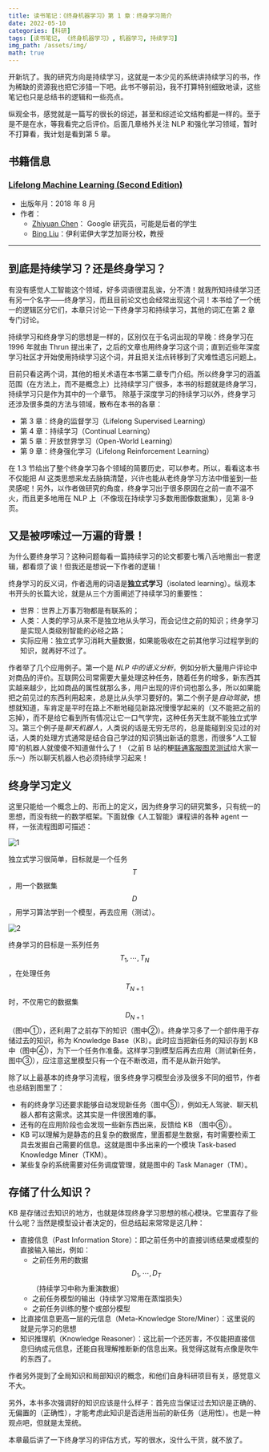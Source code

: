 ```yaml
---
title: 读书笔记：《终身机器学习》第 1 章：终身学习简介
date: 2022-05-10
categories: [科研]
tags: [读书笔记, 《终身机器学习》, 机器学习, 持续学习]
img_path: /assets/img/
math: true
---
```


开新坑了。我的研究方向是持续学习，这就是一本少见的系统讲持续学习的书，作为稀缺的资源我也把它涉猎一下吧。此书不够前沿，我不打算特别细致地读，这些笔记也只是总结书的逻辑和一些亮点。

纵观全书，感觉就是一篇写的很长的综述，甚至和综述论文结构都是一样的。至于是不是在水，等我看完之后评价。后面几章格外关注 NLP 和强化学习领域，暂时不打算看，我计划是看到第 5 章。


## 书籍信息 



### [Lifelong Machine Learning (Second Edition)](https://www.cs.uic.edu/~liub/lifelong-machine-learning.html)


- 出版年月：2018 年 8 月
- 作者：
    - [Zhiyuan Chen](https://www.cs.uic.edu/~zchen)： Google 研究员，可能是后者的学生
    - [Bing Liu](https://www.cs.uic.edu/~liub)：伊利诺伊大学芝加哥分校，教授
    
------------------------------

## 到底是持续学习？还是终身学习？

有没有感觉人工智能这个领域，好多词语很混乱诶，分不清！就我所知持续学习还有另一个名字——终身学习，而且目前论文也会经常出现这个词！本书给了一个统一的逻辑区分它们，本章只讨论一下终身学习和持续学习，其他的词汇在第 2 章专门讨论。

持续学习和终身学习的思想是一样的，区别仅在于名词出现的早晚：终身学习在 1996 年就由 Thrun 提出来了，之后的文章也用终身学习这个词；直到近些年深度学习社区才开始使用持续学习这个词，并且把关注点转移到了灾难性遗忘问题上。

目前只看这两个词，其他的相关术语在本书第二章专门介绍。所以终身学习的涵盖范围（在方法上，而不是概念上）比持续学习广很多，本书的标题就是终身学习，持续学习只是作为其中的一个章节。 除基于深度学习的持续学习以外，终身学习还涉及很多类的方法与领域，散布在本书的各章：
- 第 3 章：终身的监督学习（Lifelong Supervised Learning）
- 第 4 章：持续学习（Continual Learning）
- 第 5 章：开放世界学习（Open-World Learning）
- 第 9 章：终身强化学习（Lifelong Reinforcement Learning）

在 1.3 节给出了整个终身学习各个领域的简要历史，可以参考。所以，看看这本书不仅能把 AI 这类思想来龙去脉搞清楚，兴许也能从老终身学习方法中借鉴到一些灵感呢！另外，以作者做研究的角度，终身学习出于很多原因在之前一直不温不火，而且更多地用在 NLP 上（不像现在持续学习多数用图像数据集），见第 8-9 页。



## 又是被啰嗦过一万遍的背景！

为什么要终身学习？这种问题每看一篇持续学习的论文都要七嘴八舌地搬出一套逻辑，都看烦了诶！但我还是想说一下作者的逻辑！

终身学习的反义词，作者选用的词语是**独立式学习**（isolated learning）。纵观本书开头的长篇大论，就是从三个方面阐述了持续学习的重要性：
- 世界：世界上万事万物都是有联系的；
- 人类：人类的学习从来不是独立地从头学习，而会记住之前的知识；终身学习是实现人类级别智能的必经之路；
- 实际应用：独立式学习消耗大量数据，如果能吸收在之前其他学习过程学到的知识，就再好不过了。

作者举了几个应用例子。第一个是 *NLP 中的语义分析*，例如分析大量用户评论中对商品的评价。互联网公司常需要大量处理这种任务，随着任务的增多，新东西其实越来越少，比如商品的属性就那么多，用户出现的评价词也那么多，所以如果能把之前见过的东西利用起来，总是比从头学习要好的。第二个例子是*自动驾驶*，想想就知道，车肯定是平时在路上不断地碰见新路况慢慢学起来的（又不能把之前的忘掉），而不是给它看到所有情况让它一口气学完，这种任务天生就不能独立式学习。第三个例子是*聊天机器人*，人类说的话是无穷无尽的，总是能碰到没见过的对话，人类的处理方式通常是结合自己学过的知识猜出新话的意思，而很多”人工智障“的机器人就傻傻不知道做什么了！（之前 B 站的梗[联通客服图灵测试](https://www.bilibili.com/video/BV1iF411b7uh/)给大家一乐～）所以聊天机器人也必须持续学习起来！


## 终身学习定义

这里只能给一个概念上的、形而上的定义，因为终身学习的研究繁多，只有统一的思想，而没有统一的数学框架。下面就像《人工智能》课程讲的各种 agent 一样，一张流程图即可描述：

![1](isolated_learning_paradigm.png)

独立式学习很简单，目标就是一个任务 $$T$$，用一个数据集 $$D$$，用学习算法学到一个模型，再去应用（测试）。

![2](lifelong_learning_paradigm.png)

终身学习的目标是一系列任务 $$T_1, \cdots, T_N$$，在处理任务 $$T_{N+1}$$ 时，不仅用它的数据集 $$D_{N+1}$$（图中①），还利用了之前存下的知识（图中②）。终身学习多了一个部件用于存储过去的知识，称为 Knowledge Base（KB）。此时应当把新任务的知识存到 KB 中（图中④），为下一个任务作准备。这样学习到模型后再去应用（测试新任务，图中③），应注意这里模型只有一个在不断改进，而不是从新开始学。

除了以上最基本的终身学习流程，很多终身学习模型会涉及很多不同的细节，作者也总结到图里了：
- 有的终身学习还要求能够自动发现新任务（图中⑤），例如无人驾驶、聊天机器人都有这需求。这其实是一件很困难的事。
- 还有的在应用阶段也会发现一些新东西出来，反馈给 KB （图中⑥）。
- KB 可以理解为是静态的且复杂的数据库，里面都是生数据，有时需要检索工具去发掘自己需要的信息。这就是图中多出来的一个模块 Task-based Knowledge Miner（TKM）。
- 某些复杂的系统需要对任务调度管理，就是图中的 Task Manager（TM）。


## 存储了什么知识？

KB 是存储过去知识的地方，也就是体现终身学习思想的核心模块。它里面存了些什么呢？当然是模型设计者决定的，但总结起来常常是这几种：
- 直接信息（Past Information Store）：即之前任务中的直接训练结果或模型的直接输入输出，例如：
    - 之前任务用的数据 $$D_1,\cdots, D_T$$（持续学习中称为重演数据）
    - 之前任务模型的输出（持续学习常用在蒸馏损失）
    - 之前任务训练的整个或部分模型
- 比直接信息更高一层的元信息（Meta-Knowledge Store/Miner）：这里说的就是元学习的思想
- 知识推理机（Knowledge Reasoner）：这比前一个还厉害，不仅能把直接信息归纳成元信息，还能自我理解推断新的信息出来。我觉得这就有点像是吹牛的东西了。

作者另外提到了全局知识和局部知识的概念，和他们自身科研项目有关，感觉意义不大。

另外，本书多次强调好的知识应该是什么样子：首先应当保证过去知识是正确的、无偏置的（正确性），才能考虑此知识是否适用当前的新任务（适用性）。也是一种观点吧，但就是太笼统。


本章最后讲了一下终身学习的评估方式，写的很水，没什么干货，就不放了。
